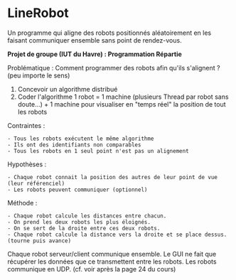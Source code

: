 # LineRobot
Un programme qui aligne des robots positionnés aléatoirement en les faisant communiquer ensemble sans point de rendez-vous.

**Projet de groupe (IUT du Havre) : Programmation Répartie**

Problématique : Comment programmer des robots afin qu'ils s'alignent ? (peu importe le sens)

1. Concevoir un algorithme distribué
2. Coder l'algorithme
	1 robot = 1 machine (plusieurs Thread par robot sans doute...) + 1 machine pour visualiser en "temps réel" la position de tout les robots

Contraintes :

	- Tous les robots exécutent le même algorithme
	- Ils ont des identifiants non comparables
	- Tous les robots en 1 seul point n'est pas un alignement

Hypothèses :
	
	- Chaque robot connait la position des autres de leur point de vue (leur référenciel)
	- Les robots peuvent communiquer (optionnel)
			 
Méthode :
	
	- Chaque robot calcule les distances entre chacun.
	- On prend les deux robots les plus éloignés.
	- On se sert de la droite entre ces deux robots.
	- Chaque robot calcule la distance vers la droite et se place dessus. (tourne puis avance)

			 
Chaque robot serveur/client communique ensemble.
Le GUI ne fait que récupérer les données que ce transmettent entre les robots.
Les robots communique en UDP. (cf. voir après la page 24 du cours)
